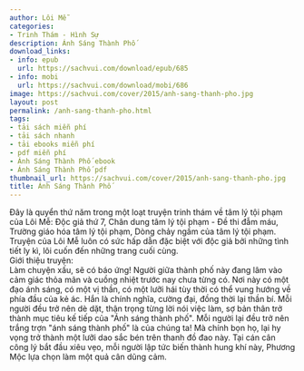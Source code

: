 ```yaml
---
author: Lôi Mễ
categories:
- Trinh Thám - Hình Sự
description: Ánh Sáng Thành Phố
download_links:
- info: epub
  url: https://sachvui.com/download/epub/685
- info: mobi
  url: https://sachvui.com/download/mobi/686
image: https://sachvui.com/cover/2015/anh-sang-thanh-pho.jpg
layout: post
permalink: /anh-sang-thanh-pho.html
tags:
- tải sách miễn phí
- tải sách nhanh
- tải ebooks miễn phí
- pdf miễn phí
- Ánh Sáng Thành Phố ebook
- Ánh Sáng Thành Phố pdf
thumbnail_url: https://sachvui.com/cover/2015/anh-sang-thanh-pho.jpg
title: Ánh Sáng Thành Phố
---
```


 <div class="item-desc text-justify"> Đây là quyển thứ năm trong một loạt truyện trinh thám về tâm lý tội phạm của Lôi Mễ: Độc giả thứ 7, Chân dung tâm lý tội phạm - Đề thi đẫm máu, Trường giáo hóa tâm lý tội phạm, Dòng chảy ngầm của tâm lý tội phạm. Truyện của Lôi Mễ luôn có sức hấp dẫn đặc biệt với độc giả bởi những tình tiết ly kì, lôi cuốn đến những trang cuối cùng. <br> Giới thiệu truyện:<br> Làm chuyện xấu, sẽ có báo ứng! Người giữa thành phố này đang lâm vào cảm giác thỏa mãn và cuồng nhiệt trước nay chưa từng có. Nơi này có một đạo ánh sáng, có một vị thần, có một lưỡi hái tùy thời có thể vung hướng về phía đầu của kẻ ác. Hắn là chính nghĩa, cường đại, đồng thời lại thần bí. Mỗi người đều trở nên dè dặt, thận trọng từng lời nói việc làm, sợ bản thân trở thành mục tiêu kế tiếp của "Ánh sáng thành phố". Mỗi người lại đều trở nên trắng trợn "ánh sáng thành phố" là của chúng ta! Mà chính bọn họ, lại hy vọng trở thành một lưỡi dao sắc bén trên thanh đồ đao này. Tại cán cân công lý bắt đầu xiêu vẹo, mỗi người lập tức biến thành hung khí này, Phương Mộc lựa chọn làm một quả cân dũng cảm. </div>
